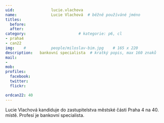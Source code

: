 ```yaml
---
uid:                lucie.vlachova
name:               Lucie Vlachová 	# běžně používáné jméno
titles:
  before:
  after:
category:                       # kategorie: p6, cl
- praha4
- can22
img: 	#	        people/miloslav-bim.jpg    # 165 x 220
description:   bankovní specialista  # kratký popis, max 160 znaků
mail:
- 
mob:			
profiles:
  facebook:
  twitter: 
  flickr: 

ordcan22: 40
---
```


Lucie Vlachová kandiduje do zastupitelstva městské části Praha 4 na 40. místě. Profesí je bankovní specialista.
